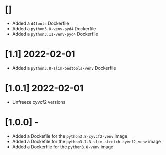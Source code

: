 # []
- Added a `d4tools` Dockerfile
- Added a `python3.8-venv-pyd4` Dockerfile
- Added a `python3.11-venv-pyd4` Dockerfile

# [1.1] 2022-02-01
- Added a `python3.8-slim-bedtools-venv` Dockerfile

# [1.0.1] 2022-02-01
- Unfreeze cyvcf2 versions

# [1.0.0] -
- Added a Dockefile for the `python3.8-cyvcf2-venv` image
- Added a Dockefile for the `python3.7.3-slim-stretch-cyvcf2-venv` image
- Added a Dockerfile for the `python3.8-venv` image

